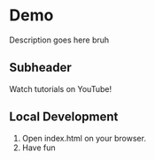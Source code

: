 # Demo

Description goes here bruh

## Subheader

Watch tutorials on YouTube!

## Local Development

1. Open index.html on your browser.
2. Have fun